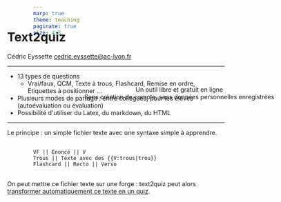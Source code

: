 ```yaml
---
marp: true
theme: teaching
paginate: true
size: 4:3
---
```


<!-- _class: titre -->
<style scoped>
h1 {margin-top:-2.6em!important}
ol {width:750px!important; position:absolute; top:270px; text-align:center; list-style-type:none}
</style>
# Text2quiz <!-- fit -->
Cédric Eyssette
cedric.eyssette@ac-lyon.fr

1) Un outil libre et gratuit en ligne
2) Sans création de compte, sans données personnelles enregistrées

---
<!-- _class:  -->

* 13 types de questions
  * Vrai/faux, QCM, Texte à trous, Flashcard, Remise en ordre, Etiquettes à positionner ...
* Plusieurs modes de partage : entre collègues, pour les élèves (autoévaluation ou évaluation)
* Possibilité d'utiliser du Latex, du markdown, du HTML

---
<!-- _class:  -->
<style scoped>
pre {margin:30px 60px!important}
</style>

Le principe : un simple fichier texte avec une syntaxe simple à apprendre.

<div data-marpit-fragment="1">

```
VF || Énoncé || V
Trous || Texte avec des {{V:trous|trou}}
Flashcard || Recto || Verso
```

</div>

On peut mettre ce fichier texte sur une forge : text2quiz peut alors [transformer automatiquement ce texte en un quiz](https://text2quiz.vercel.app/?v=1.0#VF%20%7C%7C%20%C3%89nonc%C3%A9%20%7C%7C%20V%0ATrous%20%7C%7C%20Texte%20avec%20des%20%7B%7BV:trous%7Ctrou%7D%7D%0AFlashcard%20%7C%7C%20Recto%20%7C%7C%20Verso).


